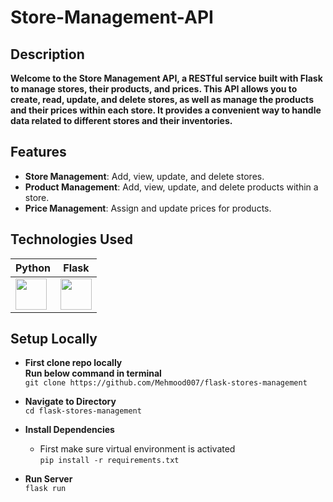 # Store-Management-API

## Description

**Welcome to the Store Management API, a RESTful service built with Flask to manage stores, their products, and prices. This API allows you to create, read, update, and delete stores, as well as manage the products and their prices within each store. It provides a convenient way to handle data related to different stores and their inventories.**

## Features

- **Store Management**: Add, view, update, and delete stores.
- **Product Management**: Add, view, update, and delete products within a store.
- **Price Management**: Assign and update prices for products.

## Technologies Used

| Python | Flask |
|--------|--------|
| <img src="https://upload.wikimedia.org/wikipedia/commons/c/c3/Python-logo-notext.svg" width="50"> | <img src="https://upload.wikimedia.org/wikipedia/commons/thumb/3/3c/Flask_logo.svg/1280px-Flask_logo.svg.png" width="50"> |

## Setup Locally
- **First clone repo locally**  
  **Run below command in terminal**  
  `git clone https://github.com/Mehmood007/flask-stores-management`

- **Navigate to Directory**   
`cd flask-stores-management`

- **Install Dependencies**  
  - First make sure virtual environment is activated   
`pip install -r requirements.txt`

- **Run Server**  
  `flask run`